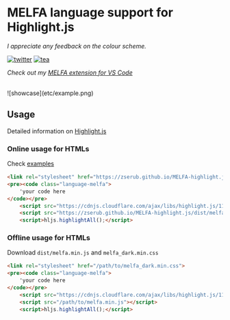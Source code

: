 # MELFA language support for Highlight.js

*I appreciate any feedback on the colour scheme.*

[![twitter](https://img.shields.io/badge/follow-zserub_-blue?style=flat&logo=Twitter)](https://twitter.com/zserub)
[![tea](https://img.shields.io/badge/buy%20me-%E2%98%95%EF%B8%8F%20tea-yellow.svg)](https://ko-fi.com/metaphysix)

*Check out my [MELFA extension for VS Code](https://github.com/zserub/MELFA-Basic)*

<br>
![showcase](etc/example.png)

## Usage

Detailed information on [Highlight.js](https://highlightjs.org/)

### Online usage for HTMLs

Check [examples](https://github.com/zserub/MELFA-highlight.js/blob/main/examples/online_test.html)

```html
<link rel="stylesheet" href="https://zserub.github.io/MELFA-highlight.js/dist/melfa_dark.min.css">
<pre><code class="language-melfa">
    'your code here
</code></pre>
    <script src="https://cdnjs.cloudflare.com/ajax/libs/highlight.js/11.9.0/highlight.min.js"></script>
    <script src="https://zserub.github.io/MELFA-highlight.js/dist/melfa.min.js"></script>
    <script>hljs.highlightAll();</script>
```

### Offline usage for HTMLs

Download `dist/melfa.min.js` and `melfa_dark.min.css`

```html
<link rel="stylesheet" href="/path/to/melfa_dark.min.css">
<pre><code class="language-melfa">
    'your code here
</code></pre>
    <script src="https://cdnjs.cloudflare.com/ajax/libs/highlight.js/11.9.0/highlight.min.js"></script>
    <script src="/path/to/melfa.min.js"></script>
    <script>hljs.highlightAll();</script>
```